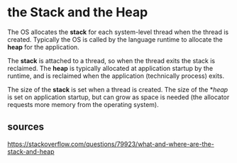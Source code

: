 # the Stack and the Heap

The OS allocates the **stack** for each system-level thread when the thread is created. 
Typically the OS is called by the language runtime to allocate the **heap** for the application.

The **stack** is attached to a thread, so when the thread exits the stack is reclaimed. The **heap** is typically allocated at application startup by the runtime, and is reclaimed when the application (technically process) exits.

The size of the **stack** is set when a thread is created. The size of the **heap* is set on application startup, but can grow as space is needed (the allocator requests more memory from the operating system).

## sources

https://stackoverflow.com/questions/79923/what-and-where-are-the-stack-and-heap
